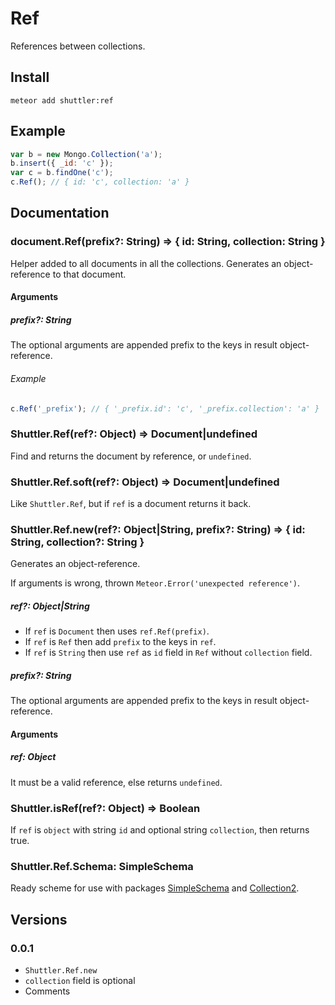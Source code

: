 # Ref

References between collections.

## Install

```
meteor add shuttler:ref
```

## Example

```js
var b = new Mongo.Collection('a');
b.insert({ _id: 'c' });
var c = b.findOne('c');
c.Ref(); // { id: 'c', collection: 'a' }
```

## Documentation

### document.Ref(prefix?: String) => { id: String, collection: String }
Helper added to all documents in all the collections.
Generates an object-reference to that document.

#### Arguments

##### prefix?: String
The optional arguments are appended prefix to the keys in result object-reference.

###### Example
```js
c.Ref('_prefix'); // { '_prefix.id': 'c', '_prefix.collection': 'a' }
```

### Shuttler.Ref(ref?: Object) => Document|undefined
Find and returns the document by reference, or `undefined`.

### Shuttler.Ref.soft(ref?: Object) => Document|undefined
Like `Shuttler.Ref`, but if `ref` is a document returns it back.

### Shuttler.Ref.new(ref?: Object|String, prefix?: String) => { id: String, collection?: String }
Generates an object-reference.

If arguments is wrong, thrown `Meteor.Error('unexpected reference')`.

##### ref?: Object|String
* If `ref` is `Document` then uses `ref.Ref(prefix)`.
* If `ref` is `Ref` then add `prefix` to the keys in `ref`.
* If `ref` is `String` then use `ref` as `id` field in `Ref` without `collection` field.

##### prefix?: String
The optional arguments are appended prefix to the keys in result object-reference.

#### Arguments

##### ref: Object
It must be a valid reference, else returns `undefined`.

### Shuttler.isRef(ref?: Object) => Boolean
If `ref` is `object` with string `id` and optional string `collection`, then returns true.

### Shuttler.Ref.Schema: SimpleSchema
Ready scheme for use with packages [SimpleSchema](https://github.com/aldeed/meteor-simple-schema) and [Collection2](https://github.com/aldeed/meteor-collection2/).

## Versions

### 0.0.1
* `Shuttler.Ref.new`
* `collection` field is optional
* Comments